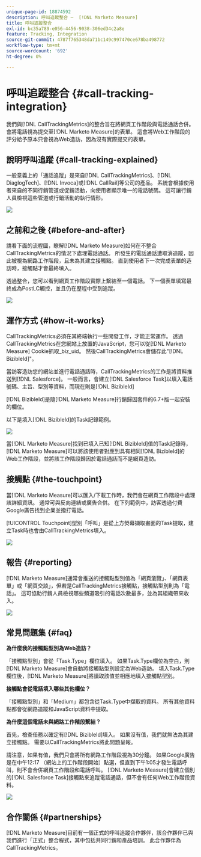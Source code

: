 ```yaml
---
unique-page-id: 18874592
description: 呼叫追蹤整合 —  [!DNL Marketo Measure]
title: 呼叫追蹤整合
exl-id: bc35a789-e056-4456-9038-306ed34c2a8e
feature: Tracking, Integration
source-git-commit: 4787f765348da71bc149c997470ce678ba498772
workflow-type: tm+mt
source-wordcount: '692'
ht-degree: 0%

---
```


# 呼叫追蹤整合 {#call-tracking-integration}

我們與[!DNL CallTrackingMetrics]的整合旨在將網頁工作階段與電話通話合併。 會將電話視為提交至[!DNL Marketo Measure]的表單。 這會將Web工作階段的評分給予原本只會視為Web造訪，因為沒有實際提交的表單。

## 說明呼叫追蹤 {#call-tracking-explained}

一般意義上的「通話追蹤」是來自[!DNL CallTrackingMetrics]、[!DNL DiaglogTech]、[!DNL Invoca]或[!DNL CallRail]等公司的產品。 系統會根據使用者來自的不同行銷管道或促銷活動，向使用者顯示唯一的電話號碼。 這可讓行銷人員檢視這些管道或行銷活動的執行情形。

![](assets/1.png)

## 之前和之後 {#before-and-after}

請看下面的流程圖，瞭解[!DNL Marketo Measure]如何在不整合CallTrackingMetrics的情況下處理電話通話。 所發生的電話通話遭取消追蹤，因此被視為網路工作階段，且未為其建立接觸點。 直到使用者下一次完成表單的造訪時，接觸點才會最終填入。

透過整合，您可以看到網頁工作階段實際上繫結至一個電話。 下一個表單填寫最終成為PostLC觸控，並且仍在歷程中受到追蹤。

![](assets/2.png)

## 運作方式 {#how-it-works}

CallTrackingMetrics必須在其終端執行一些開發工作，才能正常運作。 透過CallTrackingMetrics在您網站上放置的JavaScript，您可以從[!DNL Marketo Measure] Cookie抓取_biz_uid。 然後CallTrackingMetrics會儲存此&quot;[!DNL BizibleId]&quot;。

當訪客造訪您的網站並進行電話通話時，CallTrackingMetrics的工作是將資料推送到[!DNL Salesforce]。  一般而言，會建立[!DNL Salesforce Task]以填入電話號碼、主旨、型別等資料，而現在則是[!DNL BizibleId]

[!DNL BizibleId]是隨[!DNL Marketo Measure]行銷歸因套件的6.7+版一起安裝的欄位。

以下是填入[!DNL BizibleId]的Task記錄範例。

![](assets/3.png)

當[!DNL Marketo Measure]找到已填入已知[!DNL BizibleId]值的Task記錄時，[!DNL Marketo Measure]可以將該使用者對應到具有相同[!DNL BizibleId]的Web工作階段，並將該工作階段歸因於電話通話而不是網頁造訪。

## 接觸點 {#the-touchpoint}

當[!DNL Marketo Measure]可以匯入/下載工作時，我們會在網頁工作階段中處理該詳細資訊。 通常可與反向連結或廣告合併。 在下列範例中，訪客透過付費Google廣告找到企業並撥打電話。

[!UICONTROL Touchpoint]型別「呼叫」是從上方熒幕擷取畫面的Task提取，建立Task時也會由CallTrackingMetrics填入。

![](assets/4.png)

## 報告 {#reporting}

[!DNL Marketo Measure]通常會推送的接觸點型別值為「網頁瀏覽」、「網頁表單」或「網頁交談」，但若是CallTrackingMetrics接觸點，接觸點型別則為「電話」。 這可協助行銷人員檢視哪些頻道吸引的電話次數最多，並為其組織帶來收入。

![](assets/5.png)

## 常見問題集 {#faq}

**為什麼我的接觸點型別為Web造訪？**

「接觸點型別」會從「Task.Type」欄位填入。 如果Task.Type欄位為空白，則[!DNL Marketo Measure]會自動將接觸點型別設定為Web造訪。 填入Task.Type欄位後，[!DNL Marketo Measure]將讀取該值並相應地填入接觸點型別。

**接觸點會從電話填入哪些其他欄位？**

「接觸點型別」和「Medium」都包含從Task.Type中擷取的資料。 所有其他資料點都會從網路追蹤和JavaScript資料中提取。

**為什麼這個電話未與網路工作階段繫結？**

首先，檢查任務以確定有[!DNL BizibleId]填入。 如果沒有值，我們就無法為其建立接觸點。 需要以CallTrackingMetrics將此問題呈報。

請注意，如果有值，我們只會將所有網路工作階段視為30分鐘。 如果Google廣告是在中午12:17 （網站上的工作階段開始）點選，但直到下午1:05才發生電話呼叫，則不會合併網頁工作階段和電話呼叫。 [!DNL Marketo Measure]會建立個別的[!DNL Salesforce Task]接觸點來追蹤電話通話，但不會有任何Web工作階段資料。

![](assets/6.png)

## 合作關係 {#partnerships}

[!DNL Marketo Measure]目前有一個正式的呼叫追蹤合作夥伴，該合作夥伴已與我們進行「正式」整合程式，其中包括共同行銷和產品培訓。 此合作夥伴為CallTrackingMetrics。
